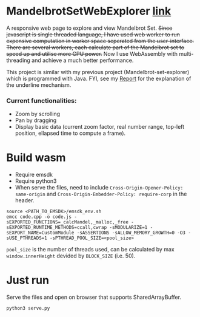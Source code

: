 # MandelbrotSetWebExplorer [link](https://quangvn2508.github.io/MandelbrotSetWebExplorer/)

A responsive web page to explore and view Mandelbrot Set. ~~Since javascript is single threaded language, I have used web worker to run expensive computation in worker space seperated from the user-interface. There are several workers, each calculate part of the Mandelbrot set to speed up and utilise more CPU power.~~ Now I use WebAssembly with multi-threading and achieve a much better performance.

This project is similar with my previous project (Mandelbrot-set-explorer) which is programmed with Java. FYI, see my [Report](https://github.com/quangvn2508/Mandelbrot-Set-Explorer/blob/master/190006106_MP2_Report.pdf) for the explanation of the underline mechanism.

### Current functionalities:

* Zoom by scrolling
* Pan by dragging
* Display basic data (current zoom factor, real number range, top-left position, ellapsed time to compute a frame).


# Build wasm
- Require emsdk
- Require python3
- When serve the files, need to include `Cross-Origin-Opener-Policy: same-origin` and
`Cross-Origin-Embedder-Policy: require-corp` in the header.

```
source <PATH_TO_EMSDK>/emsdk_env.sh
emcc code.cpp -o code.js -sEXPORTED_FUNCTIONS=_calcMandel,_malloc,_free -sEXPORTED_RUNTIME_METHODS=ccall,cwrap -sMODULARIZE=1 -sEXPORT_NAME=CustomModule -sASSERTIONS -sALLOW_MEMORY_GROWTH=0 -O3 -sUSE_PTHREADS=1 -sPTHREAD_POOL_SIZE=<pool_size>
```

`pool_size` is the number of threads used, can be calculated by max `window.innerHeight` devided by `BLOCK_SIZE` (i.e. 50).

# Just run
Serve the files and open on browser that supports SharedArrayBuffer.
```
python3 serve.py
```